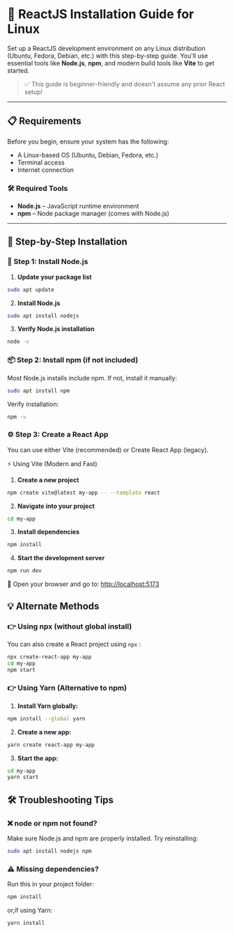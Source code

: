 # 🚀 ReactJS Installation Guide for Linux

Set up a ReactJS development environment on any Linux distribution (Ubuntu, Fedora, Debian, etc.) with this step-by-step guide. You'll use essential tools like **Node.js**, **npm**, and modern build tools like **Vite** to get started.

> ✅ This guide is beginner-friendly and doesn't assume any prior React setup!

---

## 📋 Requirements

Before you begin, ensure your system has the following:

- A Linux-based OS (Ubuntu, Debian, Fedora, etc.)
- Terminal access
- Internet connection

### 🛠 Required Tools

- **Node.js** – JavaScript runtime environment
- **npm** – Node package manager (comes with Node.js)

---

## 🔧 Step-by-Step Installation

### 🧱 Step 1: Install Node.js

1. **Update your package list**

```bash
sudo apt update
```

2. **Install Node.js**
```bash
sudo apt install nodejs 
```

3. **Verify Node.js installation**
```bash
node -v
```

### 📦 Step 2: Install npm (if not included)
Most Node.js installs include npm. If not, install it manually:
```bash
sudo apt install npm
```

Verify installation:
```bash
npm -v
```

### ⚙️ Step 3: Create a React App
You can use either Vite (recommended) or Create React App (legacy).

⚡ Using Vite (Modern and Fast)

1. **Create a new project**
```bash
npm create vite@latest my-app -- --template react
```
2. **Navigate into your project**
```bash
cd my-app
```

3. **Install dependencies**
```bash
npm install
```

4. **Start the development server**
```bash
npm run dev 
```
📎 Open your browser and go to: [http://localhost:5173](http://localhost:5173)

## 💡 Alternate Methods

### 👉  Using npx (without global install)
You can also create a React project using `npx` :
```bash
npx create-react-app my-app
cd my-app
npm start
```

### 👉 Using Yarn (Alternative to npm)

1. **Install Yarn globally:**
```bash
npm install --global yarn
```
2. **Create a new app:**
```bash
yarn create react-app my-app
```

3. **Start the app:**
```bash
cd my-app
yarn start
```

## 🛠️ Troubleshooting Tips
### ❌ node or npm not found?

Make sure Node.js and npm are properly installed. Try reinstalling:

```bash
sudo apt install nodejs npm
```

### ⚠️ Missing dependencies?
Run this in your project folder:

```bash
npm install
```

or,if using Yarn:
```bash
yarn install
```
